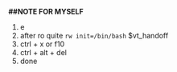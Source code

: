 **##NOTE FOR MYSELF**

1. e
2. after ro quite `rw init=/bin/bash` $vt_handoff
3. ctrl + x or f10
4. ctrl + alt + del
5. done